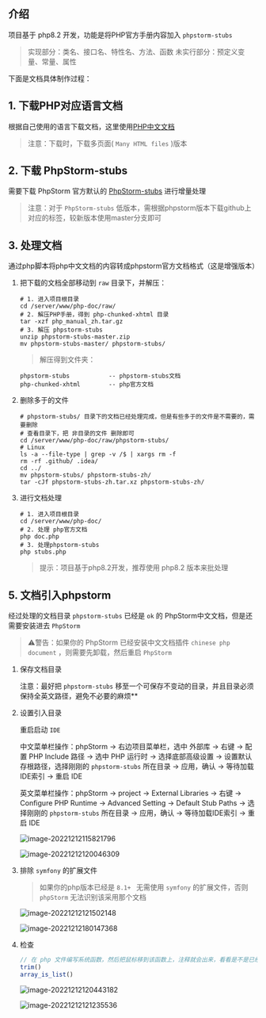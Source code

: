 ## 介绍

项目基于 php8.2 开发，功能是将PHP官方手册内容加入 `phpstorm-stubs`

> 实现部分：类名、接口名、特性名、方法、函数
> 未实行部分：预定义变量、常量、属性

下面是文档具体制作过程：

## 1. 下载PHP对应语言文档

根据自己使用的语言下载文档，这里使用[PHP中文文档](https://www.php.net/distributions/manual/php_manual_zh.tar.gz)

> 注意：下载时，下载多页面( `Many HTML files` )版本

## 2. 下载 PhpStorm-stubs

需要下载 PhpStorm 官方默认的 [PhpStorm-stubs](https://github.com/JetBrains/phpstorm-stubs/releases) 进行增量处理

> 注意：对于 `PhpStorm-stubs` 低版本，需根据phpstorm版本下载github上对应的标签，较新版本使用master分支即可

## 3. 处理文档

通过php脚本将php中文文档的内容转成phpstorm官方文档格式（这是增强版本）

1. 把下载的文档全部移动到 `raw` 目录下，并解压：

   ```shell
   # 1. 进入项目根目录
   cd /server/www/php-doc/raw/
   # 2. 解压PHP手册，得到 php-chunked-xhtml 目录
   tar -xzf php_manual_zh.tar.gz
   # 3. 解压 phpstorm-stubs 
   unzip phpstorm-stubs-master.zip
   mv phpstorm-stubs-master/ phpstorm-stubs/
   ```

   > 解压得到文件夹：

   ```text
   phpstorm-stubs           -- phpstorm-stubs文档
   php-chunked-xhtml        -- php官方文档
   ```

2. 删除多于的文件

   ```shell
   # phpstorm-stubs/ 目录下的文档已经处理完成，但是有些多于的文件是不需要的，需要删除
   # 查看目录下，把 非目录的文件 删除即可
   cd /server/www/php-doc/raw/phpstorm-stubs/
   # Linux
   ls -a --file-type | grep -v /$ | xargs rm -f
   rm -rf .github/ .idea/
   cd ../
   mv phpstorm-stubs/ phpstorm-stubs-zh/
   tar -cJf phpstorm-stubs-zh.tar.xz phpstorm-stubs-zh/
   ```

3. 进行文档处理

   ```shell
   # 1. 进入项目根目录
   cd /server/www/php-doc/
   # 2. 处理 php官方文档
   php doc.php
   # 3. 处理phpstorm-stubs 
   php stubs.php
   ```

   > 提示：项目基于php8.2开发，推荐使用 php8.2 版本来批处理

## 5. 文档引入phpstorm

经过处理的文档目录 `phpstorm-stubs` 已经是 `ok` 的 PhpStorm中文文档，但是还需要安装进去 `PhpStorm`

> ⚠️警告：如果你的 PhpStorm 已经安装中文文档插件 `chinese php document` ，则需要先卸载，然后重启 `PhpStorm`

1. 保存文档目录

   注意：最好把 `phpstorm-stubs` 移至一个可保存不变动的目录，并且目录必须保持全英文路径，避免不必要的麻烦**

2. 设置引入目录

   重启启动 `IDE`

   中文菜单栏操作：phpStorm -> 右边项目菜单栏，选中 外部库 -> 右键 -> 配置 PHP Include 路径 -> 选中 PHP 运行时 ->
   选择底部高级设置 ->  设置默认存根路径，选择刚刚的 `phpstorm-stubs` 所在目录 -> 应用，确认 -> 等待加载IDE索引 ->
   重启 IDE

   英文菜单栏操作：phpStorm -> project -> External Libraries -> 右键 -> Configure PHP Runtime -> Advanced Setting ->
   Default Stub Paths -> 选择刚刚的 `phpstorm-stubs` 所在目录 -> 应用，确认 -> 等待加载IDE索引 -> 重启 IDE

   ![image-20221212115821796](assets/image-20221212115821796.png)

   ![image-20221212120046309](assets/image-20221212120046309.png)

3. 排除 `symfony` 的扩展文件

   > 如果你的php版本已经是 `8.1+ ` 无需使用 `symfony` 的扩展文件，否则 `phpStorm` 无法识别该采用那个文档

   ![image-20221212121502148](assets/image-20221212121502148.png)

   ![image-20221212180147368](assets/image-20221212180147368.png)

4. 检查

   ```php
   // 在 php 文件编写系统函数，然后把鼠标移到该函数上，注释就会出来，看看是不是已经是中文版本文档
   trim()
   array_is_list()
   ```

   ![image-20221212120443182](assets/image-20221212120443182.png)

   ![image-20221212121235536](assets/image-20221212121235536.png)